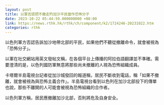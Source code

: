 ```yaml
---
layout: post
title: 以軍否認把不撤走旳加沙平民當作恐怖分子
date: 2023-10-22 05:44:59.000000000 +08:00
link: https://news.rthk.hk/rthk/ch/component/k2/1724246-20231022.htm
categories: rthk
---
```


以色列軍方否認告訴加沙地帶北部的平民，如果他們不聽從撤離命令，就會被視為「恐怖分子」。

以軍在社交網站用英文發帖文稱，在各個平台上傳播的阿拉伯語翻譯並不準確。需要澄清的是，以色列國防軍無意將那些尚未撤離的人視為恐怖組織成員。

卡塔爾半島電視台記者從加沙城發回的報道稱，居民不斷收到電話，稱「如果不撤離，就會被視為與恐怖主義合作」。半島電視台看到以色列在加沙北部投下的傳單也說，那些不離開的人可能會被視為恐怖組織的合作者。

以色列軍方稱，居民應撤離加沙北部，否則將危及自身安全。
